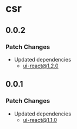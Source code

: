 # csr

## 0.0.2

### Patch Changes

- Updated dependencies
  - ui-react@1.2.0

## 0.0.1

### Patch Changes

- Updated dependencies
  - ui-react@1.1.0
